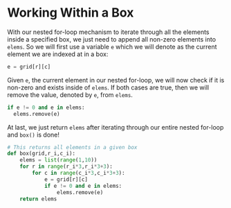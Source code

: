 <!--title={Working within a box: box()}-->

<!--badges={Algorithmns:36}-->

<!--concepts{Indexing 2D Lists, For Loops}-->

# Working Within a Box

With our nested for-loop mechanism to iterate through all the elements inside a specified box, we just need to append all non-zero elements into `elems`. So we will first use a variable `e` which we will denote as the current element we are indexed at in a box:

```python
e = grid[r][c]
```



Given `e`, the current element in our nested for-loop, we will now check if it is non-zero and exists inside of `elems`. If both cases are true, then we will remove the value, denoted by `e`, from `elems`.

```python
if e != 0 and e in elems:
  elems.remove(e)
```



At last, we just return `elems` after iterating through our entire nested for-loop and `box()` is done!

```python
# This returns all elements in a given box
def box(grid,r_i,c_i):
	elems = list(range(1,10))
	for r in range(r_i*3,r_i*3+3):
		for c in range(c_i*3,c_i*3+3):
			e = grid[r][c]
			if e != 0 and e in elems:
				elems.remove(e)
	return elems
```

